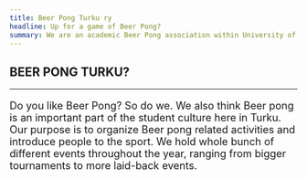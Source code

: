 ```yaml
---
title: Beer Pong Turku ry
headline: Up for a game of Beer Pong?
summary: We are an academic Beer Pong association within University of Turku and Turku University of Applied Sciences.
---
```

<!--more-->
<h2 class="bpt-title">BEER PONG TURKU?</h2>
<hr>
<div style="font-size: 18px">
<p>
Do you like Beer Pong? So do we. We also think Beer pong is an important part of the student culture here in Turku. Our purpose is to organize Beer pong related activities and introduce people to the sport. We hold whole bunch of different events throughout the year, ranging from bigger tournaments to more laid-back events.
</p>
</div>
